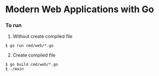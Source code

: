 # Modern Web Applications with Go

### To run
1. Without create compiled file
```
$ go run cmd/web/*.go
``` 

2. Create compiled file
```
$ go build cmd/web/*.go
$ ./main
```